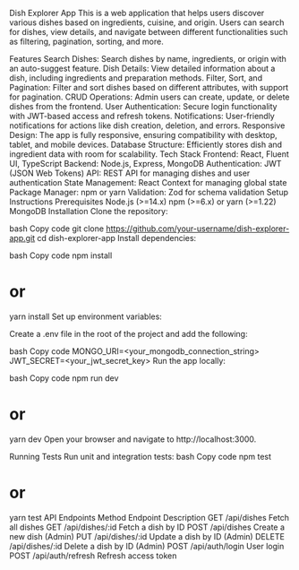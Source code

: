 Dish Explorer App
This is a web application that helps users discover various dishes based on ingredients, cuisine, and origin. Users can search for dishes, view details, and navigate between different functionalities such as filtering, pagination, sorting, and more.

Features
Search Dishes: Search dishes by name, ingredients, or origin with an auto-suggest feature.
Dish Details: View detailed information about a dish, including ingredients and preparation methods.
Filter, Sort, and Pagination: Filter and sort dishes based on different attributes, with support for pagination.
CRUD Operations: Admin users can create, update, or delete dishes from the frontend.
User Authentication: Secure login functionality with JWT-based access and refresh tokens.
Notifications: User-friendly notifications for actions like dish creation, deletion, and errors.
Responsive Design: The app is fully responsive, ensuring compatibility with desktop, tablet, and mobile devices.
Database Structure: Efficiently stores dish and ingredient data with room for scalability.
Tech Stack
Frontend: React, Fluent UI, TypeScript
Backend: Node.js, Express, MongoDB
Authentication: JWT (JSON Web Tokens)
API: REST API for managing dishes and user authentication
State Management: React Context for managing global state
Package Manager: npm or yarn
Validation: Zod for schema validation
Setup Instructions
Prerequisites
Node.js (>=14.x)
npm (>=6.x) or yarn (>=1.22)
MongoDB
Installation
Clone the repository:

bash
Copy code
git clone https://github.com/your-username/dish-explorer-app.git
cd dish-explorer-app
Install dependencies:

bash
Copy code
npm install
# or
yarn install
Set up environment variables:

Create a .env file in the root of the project and add the following:

bash
Copy code
MONGO_URI=<your_mongodb_connection_string>
JWT_SECRET=<your_jwt_secret_key>
Run the app locally:

bash
Copy code
npm run dev
# or
yarn dev
Open your browser and navigate to http://localhost:3000.

Running Tests
Run unit and integration tests:
bash
Copy code
npm test
# or
yarn test
API Endpoints
Method	Endpoint	Description
GET	/api/dishes	Fetch all dishes
GET	/api/dishes/:id	Fetch a dish by ID
POST	/api/dishes	Create a new dish (Admin)
PUT	/api/dishes/:id	Update a dish by ID (Admin)
DELETE	/api/dishes/:id	Delete a dish by ID (Admin)
POST	/api/auth/login	User login
POST	/api/auth/refresh	Refresh access token
